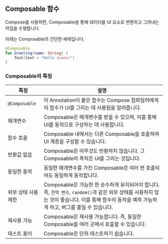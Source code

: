 ## Composable 함수
Compose를 사용하면, Composable을 통해 데이터를 UI 요소로 변환하고 그려내는 작업을 수행합니다.

아래는 Composable의 간단한 예제입니다.

```kotlin
@Composable
fun Greeting(name: String) {
    Text(text = "Hello $name!")
}
```

### Composable의 특징
| 특징 | 설명 |
| --- | --- |
| `@Composable` | 이 Annotation이 붙은 함수는 Compose 컴파일러에게 이 함수가 UI를 그리는 데 사용됨을 알려줍니다. |
| 매개변수 | Composable은 매개변수를 받을 수 있으며, 이를 통해 UI를 동적으로 구성하는 데 사용합니다. |
| 함수 호출 | Composable 내에서는 다른 Composable을 호출하여 UI 계층을 구성할 수 있습니다. |
| 반환값 없음 | Composable은 아무것도 반환하지 않습니다. 그 Composable의 목적은 UI를 그리는 것입니다. |
| 동일한 동작 | 동일한 매개변수를 가진 Composable은 여러 번 호출되어도 동일하게 동작합니다. |
| 외부 상태 사용 제한 | Composable은 가능한 한 순수하게 유지되어야 합니다. 즉, `전역 변수`, `random()`과 같은 외부 상태를 사용하지 않는 것이 좋습니다. 이를 통해 함수의 동작을 예측 가능하게 하고, 버그를 줄일 수 있습니다. |
| 재사용 가능 | Composable은 재사용 가능합니다. 즉, 동일한 Composable을 여러 곳에서 호출할 수 있습니다. |
| 테스트 용이 | Composable은 단위 테스트하기 쉽습니다. |